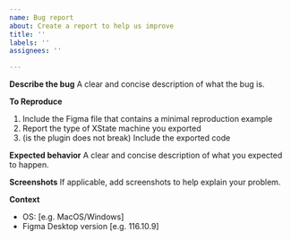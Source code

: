 ```yaml
---
name: Bug report
about: Create a report to help us improve
title: ''
labels: ''
assignees: ''

---
```


**Describe the bug**
A clear and concise description of what the bug is.

**To Reproduce**
1. Include the Figma file  that contains a minimal reproduction example
2. Report the type of XState machine you exported
2. (is the plugin does not break) Include the exported code

**Expected behavior**
A clear and concise description of what you expected to happen.

**Screenshots**
If applicable, add screenshots to help explain your problem.

**Context**
 - OS: [e.g. MacOS/Windows]
 - Figma Desktop version [e.g. 116.10.9]
